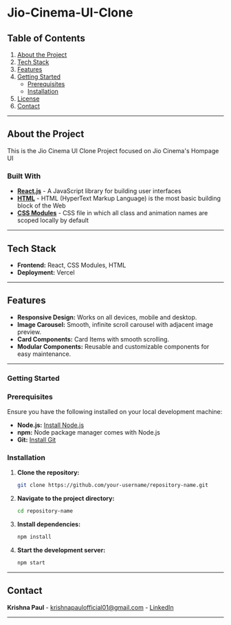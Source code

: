 # Jio-Cinema-UI-Clone



## **Table of Contents**

1. [About the Project](#about-the-project)
2. [Tech Stack](#tech-stack)
3. [Features](#features)
4. [Getting Started](#getting-started)
    - [Prerequisites](#prerequisites)
    - [Installation](#installation)
5. [License](#license)
6. [Contact](#contact)

---

## **About the Project**

This is the Jio Cinema UI Clone Project focused on Jio Cinema's Hompage UI

### **Built With**

- **[React.js](https://reactjs.org/)** - A JavaScript library for building user interfaces
- **[HTML](https://developer.mozilla.org/en-US/docs/Web/HTML)** - HTML (HyperText Markup Language) is the most basic building block of the Web
- **[CSS Modules](https://github.com/css-modules/css-modules)** - CSS file in which all class and animation names are scoped locally by default

---

## **Tech Stack**

- **Frontend:** React, CSS Modules, HTML
- **Deployment:** Vercel

---

## **Features**

- **Responsive Design:** Works on all devices, mobile and desktop.
- **Image Carousel:** Smooth, infinite scroll carousel with adjacent image preview.
- **Card Components:** Card Items with smooth scrolling.
- **Modular Components:** Reusable and customizable components for easy maintenance.

---


### **Getting Started**

### **Prerequisites**

Ensure you have the following installed on your local development machine:

- **Node.js:** [Install Node.js](https://nodejs.org/)
- **npm:** Node package manager comes with Node.js
- **Git:** [Install Git](https://git-scm.com/)

### **Installation**

1. **Clone the repository:**
    ```sh
    git clone https://github.com/your-username/repository-name.git
    ```
2. **Navigate to the project directory:**
    ```sh
    cd repository-name
    ```
3. **Install dependencies:**
    ```sh
    npm install
    ```
4. **Start the development server:**
    ```sh
    npm start
    ```

---



## **Contact**

**Krishna Paul** - [krishnapaulofficial01@gmail.com](mailto:krishnapaulofficial01@gmail.com) - [LinkedIn](https://www.linkedin.com/in/krishna-paul-2465a31bb/)

---
